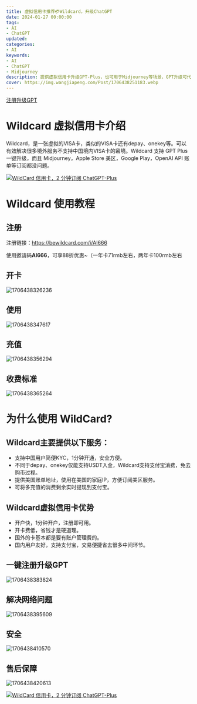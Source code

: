 ```yaml
---
title: 虚拟信用卡推荐💳Wildcard，升级ChatGPT
date: 2024-01-27 00:00:00
tags: 
- AI
- ChatGPT
updated:
categories:
- AI
keywords:
- AI
- ChatGPT
- Midjourney
description: 提供虚拟信用卡升级GPT-Plus，也可用于Midjourney等场景，GPT升级可代充
cover: https://img.wangjiapeng.com/Post/1706438251183.webp
---
```


[注册升级GPT](https://www.wangjiapeng.com/2024/01/24/ai/gpt-registration/)

<!-- [订阅Onlyfans](https://www.wangjiapeng.com/2024/01/27/ai/onlyfans/) -->

# Wildcard 虚拟信用卡介绍
Wildcard，是一张虚拟的VISA卡，类似的VISA卡还有depay、onekey等。可以有效解决很多境外服务不支持中国境内VISA卡的窘境。Wildcard 支持 GPT Plus 一键升级，而且 Midjourney，Apple Store 美区，Google Play，OpenAI API 账单等订阅都没问题。

[![WildCard 信用卡，2 分钟订阅 ChatGPT-Plus](https://img.wangjiapeng.com/Post/1706437617058.webp)](https://bewildcard.com/i/AI666)

# Wildcard 使用教程
## 注册
注册链接：https://bewildcard.com/i/AI666

使用邀请码**AI666**，可享88折优惠~（一年卡71rmb左右，两年卡100rmb左右
## 开卡
![1706438326236](https://img.wangjiapeng.com/Post/1706438326236.webp)
## 使用
![1706438347617](https://img.wangjiapeng.com/Post/1706438347617.webp)
## 充值
![1706438356294](https://img.wangjiapeng.com/Post/1706438356294.webp)
## 收费标准
![1706438365264](https://img.wangjiapeng.com/Post/1706438365264.webp)


# 为什么使用 WildCard?

## Wildcard主要提供以下服务：
- 支持中国用户简便KYC，1分钟开通，安全方便。
- 不同于depay、onekey仅能支持USDT入金，Wildcard支持支付宝消费，免去购币过程。
- 提供美国账单地址，使用在美国的家庭IP，方便订阅美区服务。
- 可将多充值的消费剩余实时提现到支付宝。

## Wildcard虚拟信用卡优势
- 开户快，1分钟开户，注册即可用。
- 开卡费低，省钱才是硬道理。
- 国外的卡基本都是要有账户管理费的。
- 国内用户友好，支持支付宝，交易便捷省去很多中间环节。

## 一键注册升级GPT
![1706438383824](https://img.wangjiapeng.com/Post/1706438383824.webp)
## 解决网络问题
![1706438395609](https://img.wangjiapeng.com/Post/1706438395609.webp)
## 安全
![1706438410570](https://img.wangjiapeng.com/Post/1706438410570.webp)
## 售后保障
![1706438420613](https://img.wangjiapeng.com/Post/1706438420613.webp)

[![WildCard 信用卡，2 分钟订阅 ChatGPT-Plus](https://img.wangjiapeng.com/Post/1706437617058.webp)](https://bewildcard.com/i/AI666)